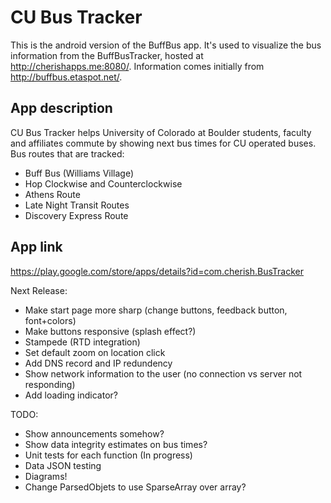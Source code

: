 # CU Bus Tracker
This is the android version of the BuffBus app. It's used to visualize the bus information from the BuffBusTracker, hosted at http://cherishapps.me:8080/. Information comes initially from http://buffbus.etaspot.net/.

## App description
CU Bus Tracker helps University of Colorado at Boulder students, faculty and affiliates commute by showing next bus times for CU operated buses.
Bus routes that are tracked:

* Buff Bus (Williams Village)
* Hop Clockwise and Counterclockwise
* Athens Route
* Late Night Transit Routes
* Discovery Express Route
  
## App link
  https://play.google.com/store/apps/details?id=com.cherish.BusTracker

Next Release:
  * Make start page more sharp (change buttons, feedback button, font+colors)
  * Make buttons responsive (splash effect?)
  * Stampede (RTD integration)
  * Set default zoom on location click
  * Add DNS record and IP redundency
  * Show network information to the user (no connection vs server not responding)
  * Add loading indicator?

TODO:
  * Show announcements somehow?
  * Show data integrity estimates on bus times?
  * Unit tests for each function (In progress)
  * Data JSON testing
  * Diagrams!
  * Change ParsedObjets to use SparseArray over array?

